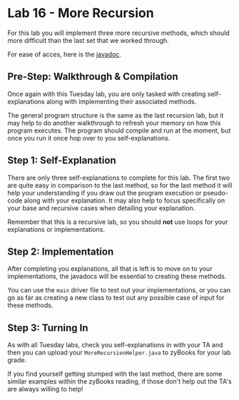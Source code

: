 # Lab 16 - More Recursion
For this lab you will implement three more recursive methods, which should more difficult than the last set that we worked through.

For ease of acces, here is the [javadoc](https://csu-compsci-cs163-4.github.io/Lab16MoreRecursion/package-summary.html).

## Pre-Step: Walkthrough & Compilation
Once again with this Tuesday lab, you are only tasked with creating self-explanations along with implementing their associated methods.

The general program structure is the same as the last recursion lab, but it may help to do another walkthrough to refresh your memory on how this program executes. The program should compile and run at the moment, but once you run it once hop over to you self-explanations.

## Step 1: Self-Explanation
There are only three self-explanations to complete for this lab. The first two are quite easy in comparison to the last method, so for the last method it will help your understanding if you draw out the program execution or pseudo-code along with your explanation. It may also help to focus specifically on your base and recursive cases when detailing your explanation.

Remember that this is a recursive lab, so you should **not** use loops for your explanations or implementations.

## Step 2: Implementation
After completing you explanations, all that is left is to move on to your implementations, the javadocs will be essential to creating these methods.

You can use the `main` driver file to test out your implementations, or you can go as far as creating a new class to test out any possible case of input for these methods.

## Step 3: Turning In
As with all Tuesday labs, check you self-explanations in with your TA and then you can upload your `MoreRecursionHelper.java` to zyBooks for your lab grade.

If you find yourself getting stumped with the last method, there are some similar examples within the zyBooks reading, if those don't help out the TA's are always willing to help!
